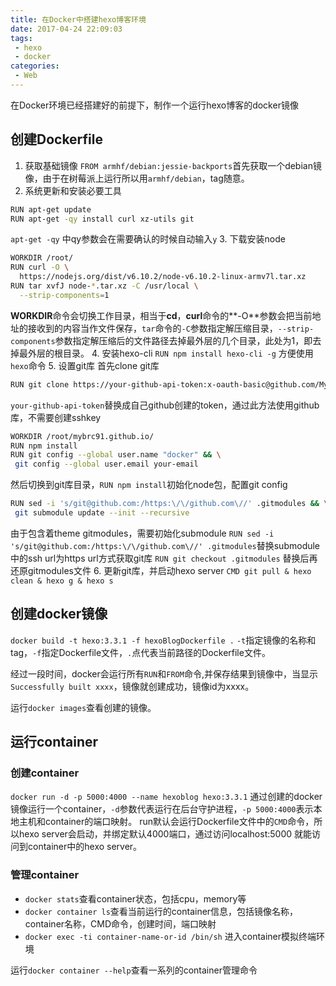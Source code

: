 ```yaml
---
title: 在Docker中搭建hexo博客环境
date: 2017-04-24 22:09:03
tags:
 - hexo
 - docker
categories:
 - Web
---
```

在Docker环境已经搭建好的前提下，制作一个运行hexo博客的docker镜像

## 创建Dockerfile

1. 获取基础镜像
`FROM armhf/debian:jessie-backports`首先获取一个debian镜像，由于在树莓派上运行所以用`armhf/debian`，tag随意。
2. 系统更新和安装必要工具
```bash
RUN apt-get update
RUN apt-get -qy install curl xz-utils git
```
`apt-get -qy` 中qy参数会在需要确认的时候自动输入`y`
3. 下载安装node
```bash
WORKDIR /root/
RUN curl -O \
  https://nodejs.org/dist/v6.10.2/node-v6.10.2-linux-armv7l.tar.xz
RUN tar xvfJ node-*.tar.xz -C /usr/local \
  --strip-components=1
```
**WORKDIR**命令会切换工作目录，相当于**cd**，**curl**命令的**-O**参数会把当前地址的接收到的内容当作文件保存，`tar`命令的`-C`参数指定解压缩目录，`--strip-components`参数指定解压缩后的文件路径去掉最外层的几个目录，此处为1，即去掉最外层的根目录。
4. 安装hexo-cli
`RUN npm install hexo-cli -g` 方便使用`hexo`命令
5. 设置git库
首先clone git库
```bash
RUN git clone https://your-github-api-token:x-oauth-basic@github.com/Mybrc91/mybrc91.github.io.git
```
`your-github-api-token`替换成自己github创建的token，通过此方法使用github库，不需要创建sshkey
```bash
WORKDIR /root/mybrc91.github.io/
RUN npm install
RUN git config --global user.name "docker" && \
 git config --global user.email your-email
```
然后切换到git库目录，`RUN npm install`初始化node包，配置git config
```bash
RUN sed -i 's/git@github.com:/https:\/\/github.com\//' .gitmodules && \
 git submodule update --init --recursive
```
由于包含着theme gitmodules，需要初始化submodule
`RUN sed -i 's/git@github.com:/https:\/\/github.com\//' .gitmodules`替换submodule中的ssh url为https url方式获取git库
`RUN git checkout .gitmodules` 替换后再还原gitmodules文件
6. 更新git库，并启动hexo server
`CMD git pull & hexo clean & hexo g & hexo s`

## 创建docker镜像

`docker build -t hexo:3.3.1 -f hexoBlogDockerfile .`
`-t`指定镜像的名称和tag，`-f`指定Dockerfile文件，`.`点代表当前路径的Dockerfile文件。

经过一段时间，docker会运行所有`RUN`和`FROM`命令,并保存结果到镜像中，当显示`Successfully built xxxx`，镜像就创建成功，镜像id为xxxx。

运行`docker images`查看创建的镜像。

## 运行container
### 创建container
`docker run -d -p 5000:4000 --name hexoblog hexo:3.3.1`
通过创建的docker镜像运行一个container，`-d`参数代表运行在后台守护进程，`-p 5000:4000`表示本地主机和container的端口映射。
run默认会运行Dockerfile文件中的`CMD`命令，所以hexo server会启动，并绑定默认4000端口，通过访问localhost:5000 就能访问到container中的hexo server。

### 管理container

- `docker stats`查看container状态，包括cpu，memory等
- `docker container ls`查看当前运行的container信息，包括镜像名称，container名称，CMD命令，创建时间，端口映射
- `docker exec -ti container-name-or-id /bin/sh` 进入container模拟终端环境

运行`docker container --help`查看一系列的container管理命令


